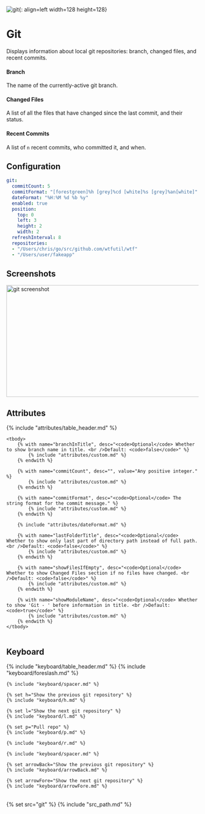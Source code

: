 
![git](/assets/services/git.png){: align=left width=128 height=128}

# Git

Displays information about local git repositories: branch, changed
files, and recent commits.

#### Branch

The name of the currently-active git branch.

#### Changed Files

A list of all the files that have changed since the last
commit, and their status.

#### Recent Commits

A list of `n` recent commits, who committed it, and when.

## Configuration

```yaml
git:
  commitCount: 5
  commitFormat: "[forestgreen]%h [grey]%cd [white]%s [grey]%an[white]"
  dateFormat: "%H:%M %d %b %y"
  enabled: true
  position:
    top: 0
    left: 3
    height: 2
    width: 2
  refreshInterval: 8
  repositories:
  - "/Users/chris/go/src/github.com/wtfutil/wtf"
  - "/Users/user/fakeapp"
```

## Screenshots

<img class="screenshot" src="/assets/modules/git.png" width="720" height="292" alt="git screenshot" />

## Attributes

<table>
    {% include "attributes/table_header.md" %}

    <tbody>
        {% with name="branchInTitle", desc="<code>Optional</code> Whether to show branch name in title. <br />Default: <code>false</code>" %}
            {% include "attributes/custom.md" %}
        {% endwith %}

        {% with name="commitCount", desc="", value="Any positive integer." %}
            {% include "attributes/custom.md" %}
        {% endwith %}

        {% with name="commitFormat", desc="<code>Optional</code> The string format for the commit message." %}
            {% include "attributes/custom.md" %}
        {% endwith %}

        {% include "attributes/dateFormat.md" %}

        {% with name="lastFolderTitle", desc="<code>Optional</code> Whether to show only last part of directory path instead of full path. <br />Default: <code>false</code>" %}
            {% include "attributes/custom.md" %}
        {% endwith %}

        {% with name="showFilesIfEmpty", desc="<code>Optional</code> Whether to show Changed Files section if no files have changed. <br />Default: <code>false</code>" %}
            {% include "attributes/custom.md" %}
        {% endwith %}

        {% with name="showModuleName", desc="<code>Optional</code> Whether to show 'Git - ' before information in title. <br />Default: <code>true</code>" %}
            {% include "attributes/custom.md" %}
        {% endwith %}
    </tbody>
</table>

## Keyboard

<table>
  {% include "keyboard/table_header.md" %}

  <tbody>
    {% include "keyboard/foreslash.md" %}

    {% include "keyboard/spacer.md" %}

    {% set h="Show the previous git repository" %}
    {% include "keyboard/h.md" %}

    {% set l="Show the next git repository" %}
    {% include "keyboard/l.md" %}

    {% set p="Pull repo" %}
    {% include "keyboard/p.md" %}

    {% include "keyboard/r.md" %}

    {% include "keyboard/spacer.md" %}

    {% set arrowBack="Show the previous git repository" %}
    {% include "keyboard/arrowBack.md" %}

    {% set arrowFore="Show the next git repository" %}
    {% include "keyboard/arrowFore.md" %}
  </tbody>
</table>

{% set src="git" %}
{% include "src_path.md" %}